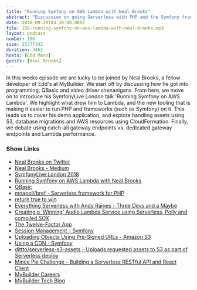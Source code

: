 ```yaml
---
title: "Running Symfony on AWS Lambda with Neal Brooks"
abstract: "Discussion on going Serverless with PHP and the Symfony framework"
date: 2018-09-28T04:30:00.000Z
file: 156-running-symfony-on-aws-lambda-with-neal-brooks.mp3
layout: podcast
number: 156
size: 25377342
duration: 3462
hosts: [Edd Mann]
guests: [Neal Brooks]
---
```


In this weeks episode we are lucky to be joined by Neal Brooks, a fellow developer of Edd's at MyBuilder.
We start off by discussing how he got into programming, QBasic and video driver shenanigans.
From here, we move on to introduce his SymfonyLive London talk 'Running Symfony on AWS Lambda'.
We highlight what drew him to Lambda, and the new tooling that is making it easier to run PHP and frameworks (such as Symfony) on it.
This leads us to cover his demo application, and explore handling assets using S3, database migrations and AWS resources using CloudFormation.
Finally, we debate using catch-all gateway endpoints vs. dedicated gateway endpoints and Lambda performance.

### Show Links

- [Neal Brooks on Twitter](https://twitter.com/nealio82)
- [Neal Brooks - Medium](https://medium.com/@nealio82)
- [SymfonyLive London 2018](https://london2018.live.symfony.com/)
- [Running Symfony on AWS Lambda with Neal Brooks](https://london2018.live.symfony.com/speakers#session-2685)
- [QBasic](https://en.wikipedia.org/wiki/QBasic)
- [mnapoli/bref - Serverless framework for PHP](https://github.com/mnapoli/bref)
- [return true to win](https://returntrue.win/)
- [Everything Serverless with Andy Raines - Three Devs and a Maybe](https://threedevsandamaybe.com/everything-serverless-with-andy-raines/)
- [Creating a 'Winning' Audio Lambda Service using Serverless, Polly and compiled SOX](https://tech.mybuilder.com/creating-a-winning-audio-lambda-service-using-serverless-polly-and-compiled-sox/)
- [The Twelve-Factor App](https://12factor.net/)
- [Session Management - Symfony](https://symfony.com/doc/current/components/http_foundation/sessions.html)
- [Uploading Objects Using Pre-Signed URLs - Amazon S3](https://docs.aws.amazon.com/AmazonS3/latest/dev/PresignedUrlUploadObject.html)
- [Using a CDN - Symfony](https://symfony.com/doc/current/frontend/encore/cdn.html)
- [dittto/serverless-s3-assets - Uploads requested assets to S3 as part of Serverless deploy](https://github.com/dittto/serverless-s3-assets)
- [Mince Pie Challenge - Building a Serverless RESTful API and React Client](https://tech.mybuilder.com/mince-pie-challenge-building-a-serverless-restful-api-and-react-client/)
- [MyBuilder Careers](https://careers.mybuilder.com/)
- [MyBuilder Tech Blog](https://tech.mybuilder.com/)
